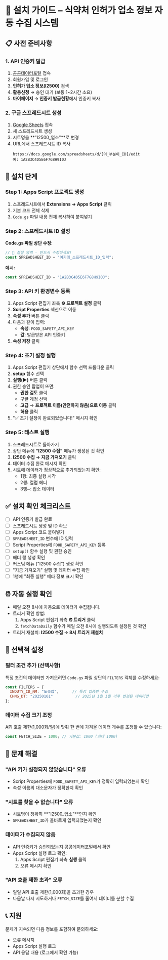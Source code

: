 # 📘 설치 가이드 – 식약처 인허가 업소 정보 자동 수집 시스템

## 📋 사전 준비사항

### 1. API 인증키 발급

1. [공공데이터포털](https://www.data.go.kr/) 접속
2. 회원가입 및 로그인
3. **인허가 업소 정보(I2500)** 검색
4. **활용신청** → 승인 대기 (보통 1~2시간 소요)
5. **마이페이지 → 인증키 발급현황**에서 인증키 복사

### 2. 구글 스프레드시트 생성

1. [Google Sheets](https://sheets.google.com/) 접속
2. 새 스프레드시트 생성
3. 시트명을 **"I2500_업소"**로 변경
4. URL에서 스프레드시트 ID 복사
   ```
   https://docs.google.com/spreadsheets/d/[이_부분이_ID]/edit
   예: 1A2B3C4D5E6F7G8H9I0J
   ```

## 🚀 설치 단계

### Step 1: Apps Script 프로젝트 생성

1. 스프레드시트에서 **Extensions → Apps Script** 클릭
2. 기본 코드 전체 삭제
3. `Code.gs` 파일 내용 전체 복사하여 붙여넣기

### Step 2: 스프레드시트 ID 설정

**Code.gs 파일 상단 수정:**

```javascript
// 🔧 설정 영역 - 반드시 수정하세요!
const SPREADSHEET_ID = "여기에_스프레드시트_ID_입력";
```

**예시:**
```javascript
const SPREADSHEET_ID = "1A2B3C4D5E6F7G8H9I0J";
```

### Step 3: API 키 환경변수 등록

1. Apps Script 편집기 좌측 **⚙️ 프로젝트 설정** 클릭
2. **Script Properties** 섹션으로 이동
3. **속성 추가** 버튼 클릭
4. 다음과 같이 입력:
   - **속성**: `FOOD_SAFETY_API_KEY`
   - **값**: 발급받은 API 인증키
5. **속성 저장** 클릭

### Step 4: 초기 설정 실행

1. Apps Script 편집기 상단에서 함수 선택 드롭다운 클릭
2. **setup** 함수 선택
3. **실행(▶)** 버튼 클릭
4. 권한 승인 팝업이 뜨면:
   - **권한 검토** 클릭
   - 구글 계정 선택
   - **고급** → **프로젝트 이름(안전하지 않음)으로 이동** 클릭
   - **허용** 클릭
5. "✅ 초기 설정이 완료되었습니다!" 메시지 확인

### Step 5: 테스트 실행

1. 스프레드시트로 돌아가기
2. 상단 메뉴에 **"I2500 수집"** 메뉴가 생성된 것 확인
3. **I2500 수집 → 지금 가져오기** 클릭
4. 데이터 수집 완료 메시지 확인
5. 시트에 데이터가 정상적으로 추가되었는지 확인:
   - 1행: 최종 실행 시각
   - 2행: 컬럼 헤더
   - 3행~: 업소 데이터

## ✅ 설치 확인 체크리스트

- [ ] API 인증키 발급 완료
- [ ] 스프레드시트 생성 및 ID 확보
- [ ] Apps Script 코드 붙여넣기
- [ ] `SPREADSHEET_ID` 변수에 ID 입력
- [ ] Script Properties에 `FOOD_SAFETY_API_KEY` 등록
- [ ] `setup()` 함수 실행 및 권한 승인
- [ ] 헤더 행 생성 확인
- [ ] 커스텀 메뉴 ("I2500 수집") 생성 확인
- [ ] "지금 가져오기" 실행 및 데이터 수집 확인
- [ ] 1행에 "최종 실행" 메타 정보 표시 확인

## ⏰ 자동 실행 확인

- 매일 오전 8시에 자동으로 데이터가 수집됩니다.
- 트리거 확인 방법:
  1. Apps Script 편집기 좌측 **⏰ 트리거** 클릭
  2. `fetchDataDaily` 함수가 매일 오전 8시에 실행되도록 설정된 것 확인
- 트리거 재설치: **I2500 수집 → 8시 트리거 재설치**

## 🔧 선택적 설정

### 필터 조건 추가 (선택사항)

특정 조건의 데이터만 가져오려면 `Code.gs` 파일 상단의 `FILTERS` 객체를 수정하세요:

```javascript
const FILTERS = {
  INDUTY_CD_NM: "도축업",      // 특정 업종만 수집
  CHNG_DT: "20250101"          // 2025년 1월 1일 이후 변경된 데이터만
};
```

### 데이터 수집 크기 조정

API 호출 제한(1,000회/일)에 맞춰 한 번에 가져올 데이터 개수를 조정할 수 있습니다:

```javascript
const FETCH_SIZE = 1000; // 기본값: 1000 (최대 1000)
```

## 🐛 문제 해결

### "API 키가 설정되지 않았습니다" 오류

- Script Properties에 `FOOD_SAFETY_API_KEY`가 정확히 입력되었는지 확인
- 속성 이름의 대소문자가 정확한지 확인

### "시트를 찾을 수 없습니다" 오류

- 시트명이 정확히 **"I2500_업소"**인지 확인
- `SPREADSHEET_ID`가 올바르게 입력되었는지 확인

### 데이터가 수집되지 않음

- API 인증키가 승인되었는지 공공데이터포털에서 확인
- Apps Script 실행 로그 확인:
  1. Apps Script 편집기 좌측 **실행** 클릭
  2. 오류 메시지 확인

### "API 호출 제한 초과" 오류

- 일일 API 호출 제한(1,000회)을 초과한 경우
- 다음날 다시 시도하거나 `FETCH_SIZE`를 줄여서 데이터를 분할 수집

## 📞 지원

문제가 지속되면 다음 정보를 포함하여 문의하세요:
- 오류 메시지
- Apps Script 실행 로그
- API 응답 내용 (로그에서 확인 가능)
